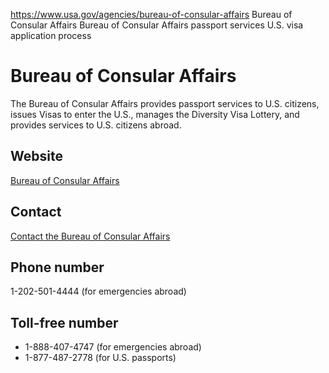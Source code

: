 

https://www.usa.gov/agencies/bureau-of-consular-affairs
Bureau of Consular Affairs
Bureau of Consular Affairs passport services
U.S. visa application process

# Bureau of Consular Affairs

The Bureau of Consular Affairs provides passport services to U.S. citizens, issues Visas to enter the U.S., manages the Diversity Visa Lottery, and provides services to U.S. citizens abroad.

## Website

[Bureau of Consular Affairs](http://travel.state.gov/)

## Contact

[Contact the Bureau of Consular Affairs](https://travel.state.gov/content/travel/en/contact.html)

## Phone number

1-202-501-4444 (for emergencies abroad)

## Toll-free number

* 1-888-407-4747 (for emergencies abroad)  
* 1-877-487-2778 (for U.S. passports)
